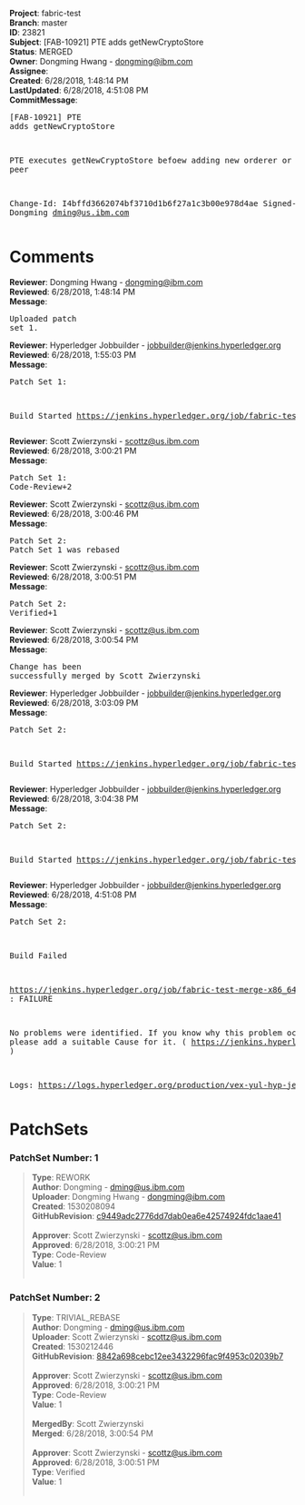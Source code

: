 <strong>Project</strong>: fabric-test<br><strong>Branch</strong>: master<br><strong>ID</strong>: 23821<br><strong>Subject</strong>: [FAB-10921] PTE adds getNewCryptoStore<br><strong>Status</strong>: MERGED<br><strong>Owner</strong>: Dongming Hwang - dongming@ibm.com<br><strong>Assignee</strong>:<br><strong>Created</strong>: 6/28/2018, 1:48:14 PM<br><strong>LastUpdated</strong>: 6/28/2018, 4:51:08 PM<br><strong>CommitMessage</strong>:<br><pre>[FAB-10921] PTE adds getNewCryptoStore

PTE executes getNewCryptoStore befoew adding
new orderer or new peer

Change-Id: I4bffd3662074bf3710d1b6f27a1c3b00e978d4ae
Signed-off-by: Dongming <dming@us.ibm.com>
</pre><h1>Comments</h1><strong>Reviewer</strong>: Dongming Hwang - dongming@ibm.com<br><strong>Reviewed</strong>: 6/28/2018, 1:48:14 PM<br><strong>Message</strong>: <pre>Uploaded patch set 1.</pre><strong>Reviewer</strong>: Hyperledger Jobbuilder - jobbuilder@jenkins.hyperledger.org<br><strong>Reviewed</strong>: 6/28/2018, 1:55:03 PM<br><strong>Message</strong>: <pre>Patch Set 1:

Build Started https://jenkins.hyperledger.org/job/fabric-test-verify-x86_64/1510/</pre><strong>Reviewer</strong>: Scott Zwierzynski - scottz@us.ibm.com<br><strong>Reviewed</strong>: 6/28/2018, 3:00:21 PM<br><strong>Message</strong>: <pre>Patch Set 1: Code-Review+2</pre><strong>Reviewer</strong>: Scott Zwierzynski - scottz@us.ibm.com<br><strong>Reviewed</strong>: 6/28/2018, 3:00:46 PM<br><strong>Message</strong>: <pre>Patch Set 2: Patch Set 1 was rebased</pre><strong>Reviewer</strong>: Scott Zwierzynski - scottz@us.ibm.com<br><strong>Reviewed</strong>: 6/28/2018, 3:00:51 PM<br><strong>Message</strong>: <pre>Patch Set 2: Verified+1</pre><strong>Reviewer</strong>: Scott Zwierzynski - scottz@us.ibm.com<br><strong>Reviewed</strong>: 6/28/2018, 3:00:54 PM<br><strong>Message</strong>: <pre>Change has been successfully merged by Scott Zwierzynski</pre><strong>Reviewer</strong>: Hyperledger Jobbuilder - jobbuilder@jenkins.hyperledger.org<br><strong>Reviewed</strong>: 6/28/2018, 3:03:09 PM<br><strong>Message</strong>: <pre>Patch Set 2:

Build Started https://jenkins.hyperledger.org/job/fabric-test-verify-x86_64/1512/</pre><strong>Reviewer</strong>: Hyperledger Jobbuilder - jobbuilder@jenkins.hyperledger.org<br><strong>Reviewed</strong>: 6/28/2018, 3:04:38 PM<br><strong>Message</strong>: <pre>Patch Set 2:

Build Started https://jenkins.hyperledger.org/job/fabric-test-merge-x86_64/355/</pre><strong>Reviewer</strong>: Hyperledger Jobbuilder - jobbuilder@jenkins.hyperledger.org<br><strong>Reviewed</strong>: 6/28/2018, 4:51:08 PM<br><strong>Message</strong>: <pre>Patch Set 2:

Build Failed 

https://jenkins.hyperledger.org/job/fabric-test-merge-x86_64/355/ : FAILURE

No problems were identified. If you know why this problem occurred, please add a suitable Cause for it. ( https://jenkins.hyperledger.org/job/fabric-test-merge-x86_64/355/ )

Logs: https://logs.hyperledger.org/production/vex-yul-hyp-jenkins-3/fabric-test-merge-x86_64/355</pre><h1>PatchSets</h1><h3>PatchSet Number: 1</h3><blockquote><strong>Type</strong>: REWORK<br><strong>Author</strong>: Dongming - dming@us.ibm.com<br><strong>Uploader</strong>: Dongming Hwang - dongming@ibm.com<br><strong>Created</strong>: 1530208094<br><strong>GitHubRevision</strong>: [c9449adc2776dd7dab0ea6e42574924fdc1aae41](https://github.com/hyperledger/fabric-test/commit/c9449adc2776dd7dab0ea6e42574924fdc1aae41)<br><br><strong>Approver</strong>: Scott Zwierzynski - scottz@us.ibm.com<br><strong>Approved</strong>: 6/28/2018, 3:00:21 PM<br><strong>Type</strong>: Code-Review<br><strong>Value</strong>: 1<br><br></blockquote><h3>PatchSet Number: 2</h3><blockquote><strong>Type</strong>: TRIVIAL_REBASE<br><strong>Author</strong>: Dongming - dming@us.ibm.com<br><strong>Uploader</strong>: Scott Zwierzynski - scottz@us.ibm.com<br><strong>Created</strong>: 1530212446<br><strong>GitHubRevision</strong>: [8842a698cebc12ee3432296fac9f4953c02039b7](https://github.com/hyperledger/fabric-test/commit/8842a698cebc12ee3432296fac9f4953c02039b7)<br><br><strong>Approver</strong>: Scott Zwierzynski - scottz@us.ibm.com<br><strong>Approved</strong>: 6/28/2018, 3:00:21 PM<br><strong>Type</strong>: Code-Review<br><strong>Value</strong>: 1<br><br><strong>MergedBy</strong>: Scott Zwierzynski<br><strong>Merged</strong>: 6/28/2018, 3:00:54 PM<br><br><strong>Approver</strong>: Scott Zwierzynski - scottz@us.ibm.com<br><strong>Approved</strong>: 6/28/2018, 3:00:51 PM<br><strong>Type</strong>: Verified<br><strong>Value</strong>: 1<br><br></blockquote>